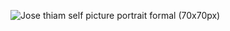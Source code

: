 ![Jose thiam self picture portrait formal (70x70px)](https://github.com/SyntaxErrorUser/it0043tc05/assets/114919306/cb15fd21-9267-4c22-af3d-6fab8622f786)
